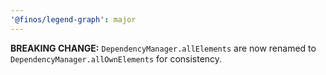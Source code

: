 ```yaml
---
'@finos/legend-graph': major
---
```


**BREAKING CHANGE:** `DependencyManager.allElements` are now renamed to `DependencyManager.allOwnElements` for consistency.
